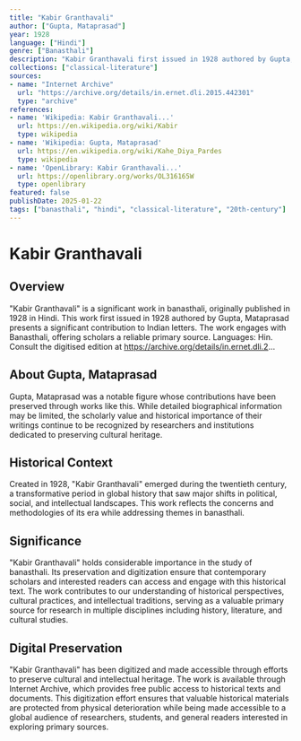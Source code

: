 ```yaml
---
title: "Kabir Granthavali"
author: ["Gupta, Mataprasad"]
year: 1928
language: ["Hindi"]
genre: ["Banasthali"]
description: "Kabir Granthavali first issued in 1928 authored by Gupta, Mataprasad presents a significant contribution to Indian letters. The work engages with Banasthali, offering scholars a reliable primary source. Languages: Hin. Consult the digitised edition at https://archive.org/details/in.ernet.dli.2..."
collections: ["classical-literature"]
sources:
- name: "Internet Archive"
  url: "https://archive.org/details/in.ernet.dli.2015.442301"
  type: "archive"
references:
- name: 'Wikipedia: Kabir Granthavali...'
  url: https://en.wikipedia.org/wiki/Kabir
  type: wikipedia
- name: 'Wikipedia: Gupta, Mataprasad'
  url: https://en.wikipedia.org/wiki/Kahe_Diya_Pardes
  type: wikipedia
- name: 'OpenLibrary: Kabir Granthavali...'
  url: https://openlibrary.org/works/OL316165W
  type: openlibrary
featured: false
publishDate: 2025-01-22
tags: ["banasthali", "hindi", "classical-literature", "20th-century"]
---
```

# Kabir Granthavali

## Overview

"Kabir Granthavali" is a significant work in banasthali, originally published in 1928 in Hindi. This work first issued in 1928 authored by Gupta, Mataprasad presents a significant contribution to Indian letters. The work engages with Banasthali, offering scholars a reliable primary source. Languages: Hin. Consult the digitised edition at https://archive.org/details/in.ernet.dli.2...

## About Gupta, Mataprasad

Gupta, Mataprasad was a notable figure whose contributions have been preserved through works like this. While detailed biographical information may be limited, the scholarly value and historical importance of their writings continue to be recognized by researchers and institutions dedicated to preserving cultural heritage.

## Historical Context

Created in 1928, "Kabir Granthavali" emerged during the twentieth century, a transformative period in global history that saw major shifts in political, social, and intellectual landscapes. This work reflects the concerns and methodologies of its era while addressing themes in banasthali.

## Significance

"Kabir Granthavali" holds considerable importance in the study of banasthali. Its preservation and digitization ensure that contemporary scholars and interested readers can access and engage with this historical text. The work contributes to our understanding of historical perspectives, cultural practices, and intellectual traditions, serving as a valuable primary source for research in multiple disciplines including history, literature, and cultural studies.

## Digital Preservation

"Kabir Granthavali" has been digitized and made accessible through efforts to preserve cultural and intellectual heritage. The work is available through Internet Archive, which provides free public access to historical texts and documents. This digitization effort ensures that valuable historical materials are protected from physical deterioration while being made accessible to a global audience of researchers, students, and general readers interested in exploring primary sources.
